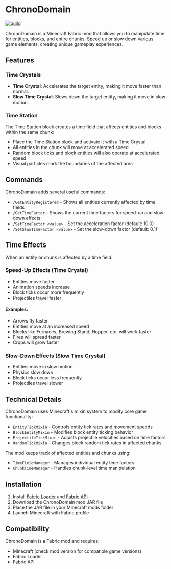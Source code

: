 # ChronoDomain

[![build](https://github.com/FabioCanavarro/Chrono-Domain/actions/workflows/build.yml/badge.svg)](https://github.com/FabioCanavarro/Chrono-Domain/actions/workflows/build.yml)

ChronoDomain is a Minecraft Fabric mod that allows you to manipulate time for entities, blocks, and entire chunks. Speed up or slow down various game elements, creating unique gameplay experiences.

## Features

### Time Crystals
- **Time Crystal**: Accelerates the target entity, making it move faster than normal.
- **Slow Time Crystal**: Slows down the target entity, making it move in slow motion.

### Time Station
The Time Station block creates a time field that affects entities and blocks within the same chunk:
- Place the Time Station block and activate it with a Time Crystal
- All entities in the chunk will move at accelerated speed
- Random block ticks and block entities will also operate at accelerated speed
- Visual particles mark the boundaries of the affected area

## Commands
ChronoDomain adds several useful commands:

- `/GetEntityRegistered` - Shows all entities currently affected by time fields
- `/GetTimeFactor` - Shows the current time factors for speed-up and slow-down effects
- `/SetTimeFactor <value>` - Set the acceleration factor (default: 10.0)
- `/SetSlowTimeFactor <value>` - Set the slow-down factor (default: 0.1)

## Time Effects
When an entity or chunk is affected by a time field:

### Speed-Up Effects (Time Crystal)
- Entities move faster
- Animation speeds increase
- Block ticks occur more frequently
- Projectiles travel faster

#### Examples:
- Arrows fly faster
- Entities move at an increased speed
- Blocks like Furnaces, Brewing Stand, Hopper, etc. will work faster
- Fires will spread faster
- Crops will grow faster

### Slow-Down Effects (Slow Time Crystal)
- Entities move in slow motion
- Physics slow down
- Block ticks occur less frequently
- Projectiles travel slower

## Technical Details
ChronoDomain uses Minecraft's mixin system to modify core game functionality:

- `EntityTickMixin` - Controls entity tick rates and movement speeds
- `BlockEntityMixin` - Modifies block entity ticking behavior
- `ProjectileTickMixin` - Adjusts projectile velocities based on time factors
- `RandomTickMixin` - Changes block random tick rates in affected chunks

The mod keeps track of affected entities and chunks using:
- `TimeFieldManager` - Manages individual entity time factors
- `ChunkTimeManager` - Handles chunk-level time manipulation

## Installation
1. Install [Fabric Loader](https://fabricmc.net/use/) and [Fabric API](https://www.curseforge.com/minecraft/mc-mods/fabric-api)
2. Download the ChronoDomain mod JAR file
3. Place the JAR file in your Minecraft mods folder
4. Launch Minecraft with Fabric profile

## Compatibility
ChronoDomain is a Fabric mod and requires:
- Minecraft (check mod version for compatible game versions)
- Fabric Loader
- Fabric API
